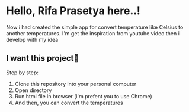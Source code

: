 # Hello, Rifa Prasetya here..!

Now i had created the simple app for convert temperature like Celsius to another temperatures.
I'm get the inspiration from youtube video then i develop with my idea

## I want this project🧸

Step by step:

1. Clone this repository into your personal computer
2. Open directory
3. Run html file in browser (i'm prefent you to use Chrome)
4. And then, you can convert the temperatures
